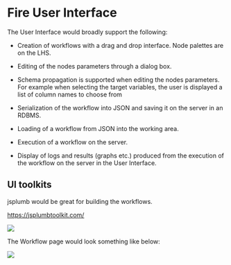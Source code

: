 # Fire User Interface

The User Interface would broadly support the following:

* Creation of workflows with a drag and drop interface. Node palettes are on the LHS.
* Editing of the nodes parameters through a dialog box.
* Schema propagation is supported when editing the nodes parameters. For example when selecting the target variables,
the user is displayed a list of column names to choose from

* Serialization of the workflow into JSON and saving it on the server in an RDBMS.
* Loading of a workflow from JSON into the working area.

* Execution of a workflow on the server.
* Display of logs and results (graphs etc.) produced from the execution of the workflow on the server in the User Interface.


## UI toolkits

jsplumb would be great for building the workflows.

https://jsplumbtoolkit.com/

<img src="https://github.com/FireProjects/fire/blob/master/docs/Workflow.png"/>

The Workflow page would look something like below:

<img src="https://github.com/FireProjects/fire/blob/master/docs/WorkflowCompleteUI.png"/>

